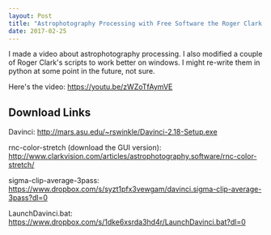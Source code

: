 ```yaml
---
layout: Post
title: "Astrophotography Processing with Free Software the Roger Clark Way"
date: 2017-02-25
---
```


I made a video about astrophotography processing. I also modified a couple of Roger Clark's scripts to work better on windows. I might re-write them in python at some point in the future, not sure.

Here's the video: https://youtu.be/zWZoTfAymVE

## Download Links

Davinci: http://mars.asu.edu/~rswinkle/Davinci-2.18-Setup.exe

rnc-color-stretch (download the GUI version): http://www.clarkvision.com/articles/astrophotography.software/rnc-color-stretch/

sigma-clip-average-3pass: https://www.dropbox.com/s/syzt1pfx3vewgam/davinci.sigma-clip-average-3pass?dl=0

LaunchDavinci.bat: https://www.dropbox.com/s/1dke6xsrda3hd4r/LaunchDavinci.bat?dl=0
